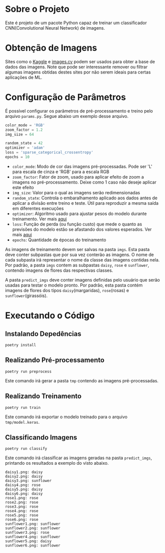 # Sobre o Projeto

Este é projeto de um pacote Python capaz de treinar um classificador CNN(Convolutional Neural Network) de imagens.

# Obtenção de Imagens

Sites como o [Kaggle](https://www.kaggle.com/) e [images.cv](https://images.cv/) podem ser usados para obter a base de dados das imagens. Note que pode ser interessante remover ou filtrar algumas imagens obtidas destes sites por não serem ideais para certas aplicações de ML.

# Configuração de Parâmetros

É possível configurar os parâmetros de pré-processamento e treino pelo arquivo `params.py`. Segue abaixo um exemplo desse arquivo.

```python
color_mode = 'RGB'
zoom_factor = 1.2
img_size = 64

random_state = 42
optimizer = 'adam'
loss = 'sparse_categorical_crossentropy'
epochs = 10
```

* `color_mode`: Modo de cor das imagens pré-processadas. Pode ser 'L' para escala de cinza e 'RGB' para a escala RGB
* `zoom_factor`: Fator de zoom, usado para aplicar efeito de zoom a imagens no pré-processamento. Deixe como 1 caso não deseje aplicar este efeito
* `img_size`: Valor para o qual as imagens serão redimensionadas
* `random_state`: Controla o embaralhamento aplicado aos dados antes de aplicar a divisão entre treino e teste. Útil para reproduzir a mesma saída em diferentes execuções
* `optimizer`: Algoritmo usado para ajustar pesos do modelo durante treinamento. Ver mais [aqui](https://keras.io/api/optimizers/)
* `loss`: Função de perda (ou função custo) que mede o quanto as previsões do modelo estão se afastando dos valores esperados. Ver mais [aqui](https://keras.io/api/losses/)
* `epochs`: Quantidade de épocas do treinamento

As imagens de treinamento devem ser salvas na pasta `imgs`. Esta pasta deve conter subpastas que por sua vez conterão as imagens. O nome de cada subpasta irá representar o nome da classe das imagens contidas nela. Por padrão, a pasta `imgs` contem as subpastas `daisy`, `rose` e `sunflower`, contendo imagens de flores das respectivas classes.

A pasta `predict_imgs` deve conter imagens definidas pelo usuário que serão usadas para testar o modelo pronto. Por padrão, esta pasta contém imagens de flores dos tipos `daisy`(margaridas), `rose`(rosas) e `sunflower`(girassóis).

# Executando o Código

## Instalando Depedências

`poetry install`

## Realizando Pré-processamento

`poetry run preprocess`

Este comando irá gerar a pasta `tmp` contendo as imagens pré-processadas.

## Realizando Treinamento

`poetry run train`

Este comando irá exportar o modelo treinado para o arquivo `tmp/model.keras`.

## Classificando Imagens

`poetry run classify`

Este comando irá classificar as imagens geradas na pasta `predict_imgs`, printando os resultados a exemplo do visto abaixo.

```
daisy1.png: daisy
daisy2.png: daisy
daisy3.png: sunflower
daisy4.png: rose
daisy5.png: daisy
daisy6.png: daisy
rose1.png: rose
rose2.png: rose
rose3.png: rose
rose4.png: rose
rose5.png: rose
rose6.png: rose
sunflower1.png: sunflower
sunflower2.png: sunflower
sunflower3.png: rose
sunflower4.png: sunflower
sunflower5.png: daisy
sunflower6.png: sunflower
```
